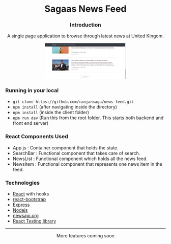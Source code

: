 <div align="center">
<h1>Sagaas News Feed</h1>

### Introduction
A single page application to browse through latest news at United Kingom.

  <img src="covers/news-feed-cover.png" alt="cover" width="254px%"/></a>
</div>

### Running in your local

- `git clone https://github.com/ranjansaga/news-feed.git`
- `npm install` (after navigating inside the directory)
- `npm install` (inside the client folder)
- `npm run dev` (Run this from the root folder. This starts both backend and front end server)

### React Components Used

- App.js : Container component that holds the state.
- SearchBar : Functional component that takes care of search.
- NewsList : Functional component which holds all the news feed.
- NewsItem : Functional component that represents one news item in the feed.


### Technologies

- [React](https://reactjs.org/) with hooks
- [react-bootstrap](https://react-bootstrap.github.io/)
- [Express](https://expressjs.com/)
- [Nodejs](https://nodejs.dev)
- [newsapi.org](https://newsapi.org/docs)
- [React Testing library](https://testing-library.com/docs/)

----------------------------------------------------------------

<div align="center">More features coming soon</div>
